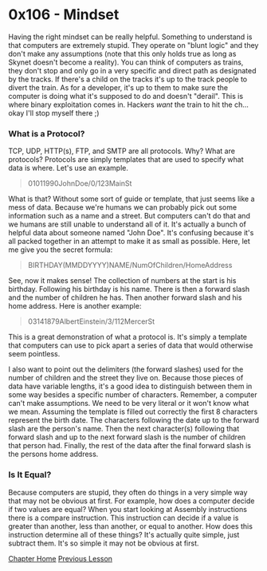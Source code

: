 # 0x106 - Mindset
Having the right mindset can be really helpful. Something to understand is that computers are extremely stupid. They operate on "blunt logic" and they don't make any assumptions (note that this only holds true as long as Skynet doesn't become a reality). You can think of computers as trains, they don't stop and only go in a very specific and direct path as designated by the tracks. If there's a child on the tracks it's up to the track people to divert the train. As for a developer, it's up to them to make sure the computer is doing what it's supposed to do and doesn't "derail". This is where binary exploitation comes in. Hackers *want* the train to hit the ch... okay I'll stop myself there ;)

### What is a Protocol?
TCP, UDP, HTTP(s), FTP, and SMTP are all protocols. Why? What are protocols? Protocols are simply templates that are used to specify what data is where. Let's use an example.
> 01011990JohnDoe/0/123MainSt

What is that? Without some sort of guide or template, that just seems like a mess of data. Because we're humans we can probably pick out some information such as a name and a street. But computers can't do that and we humans are still unable to understand all of it. It's actually a bunch of helpful data about someone named "John Doe". It's confusing because it's all packed together in an attempt to make it as small as possible. Here, let me give you the secret formula:
> BIRTHDAY(MMDDYYYY)NAME/NumOfChildren/HomeAddress

See, now it makes sense! The collection of numbers at the start is his birthday. Following his birthday is his name. There is then a forward slash and the number of children he has. Then another forward slash and his home address. Here is another example:
> 03141879AlbertEinstein/3/112MercerSt

This is a great demonstration of what a protocol is. It's simply a template that computers can use to pick apart a series of data that would otherwise seem pointless. 

I also want to point out the delimiters (the forward slashes) used for the number of children and the street they live on. Because those pieces of data have variable lengths, it's a good idea to distinguish between them in some way besides a specific number of characters. Remember, a computer can't make assumptions. We need to be very literal or it won't know what we mean. Assuming the template is filled out correctly the first 8 characters represent the birth date. The characters following the date up to the forward slash are the person's name. Then the next character(s) following that forward slash and up to the next forward slash is the number of children that person had. Finally, the rest of the data after the final forward slash is the persons home address.

### Is It Equal?
Because computers are stupid, they often do things in a very simple way that may not be obvious at first. For example, how does a computer decide if two values are equal? When you start looking at Assembly instructions there is a compare instruction. This instruction can decide if a value is greater than another, less than another, or equal to another. How does this instruction determine all of these things? It's actually quite simple, just subtract them. It's so simple it may not be obvious at first.

[Chapter Home](0x100-BinaryBasics.md)
[Previous Lesson](0x105-BitwiseOperations.md)
